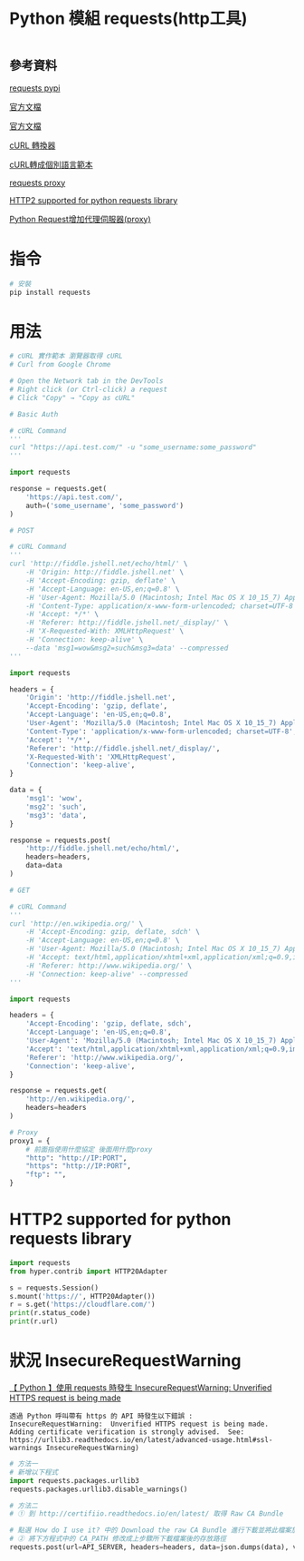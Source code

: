 # Python 模組 requests(http工具)

```
```

## 參考資料

[requests pypi](https://pypi.org/project/requests/)

[官方文檔](https://docs.python-requests.org/en/master/)

[官方文檔](https://docs.python-requests.org/en/latest/user/quickstart/)

[cURL 轉換器](https://curl.se/docs/manpage.html)

[cURL轉成個別語言範本](https://curlconverter.com/#python)

[requests proxy](https://www.scrapingbee.com/blog/python-requests-proxy/)

[HTTP2 supported for python requests library](https://github.com/khanhicetea/today-i-learned/blob/master/python/HTTP2-supported-for-python-requests-library.md)

[Python Request增加代理伺服器(proxy)](https://stackoverflow.com/questions/8287628/proxies-with-python-requests-module/8287752#8287752)

# 指令

```bash
# 安裝
pip install requests
```

# 用法

```Python
# cURL 實作範本 瀏覽器取得 cURL
# Curl from Google Chrome

# Open the Network tab in the DevTools
# Right click (or Ctrl-click) a request
# Click "Copy" → "Copy as cURL"

# Basic Auth

# cURL Command
'''
curl "https://api.test.com/" -u "some_username:some_password"
'''

import requests

response = requests.get(
    'https://api.test.com/',
    auth=('some_username', 'some_password')
)
```

```Python
# POST

# cURL Command
'''
curl 'http://fiddle.jshell.net/echo/html/' \
    -H 'Origin: http://fiddle.jshell.net' \
    -H 'Accept-Encoding: gzip, deflate' \
    -H 'Accept-Language: en-US,en;q=0.8' \
    -H 'User-Agent: Mozilla/5.0 (Macintosh; Intel Mac OS X 10_15_7) AppleWebKit/537.36 (KHTML, like Gecko) Chrome/100.0.4896.75 Safari/537.36' \
    -H 'Content-Type: application/x-www-form-urlencoded; charset=UTF-8' \
    -H 'Accept: */*' \
    -H 'Referer: http://fiddle.jshell.net/_display/' \
    -H 'X-Requested-With: XMLHttpRequest' \
    -H 'Connection: keep-alive' \
    --data 'msg1=wow&msg2=such&msg3=data' --compressed
'''

import requests

headers = {
    'Origin': 'http://fiddle.jshell.net',
    'Accept-Encoding': 'gzip, deflate',
    'Accept-Language': 'en-US,en;q=0.8',
    'User-Agent': 'Mozilla/5.0 (Macintosh; Intel Mac OS X 10_15_7) AppleWebKit/537.36 (KHTML, like Gecko) Chrome/99.0.4844.74 Safari/537.36',
    'Content-Type': 'application/x-www-form-urlencoded; charset=UTF-8',
    'Accept': '*/*',
    'Referer': 'http://fiddle.jshell.net/_display/',
    'X-Requested-With': 'XMLHttpRequest',
    'Connection': 'keep-alive',
}

data = {
    'msg1': 'wow',
    'msg2': 'such',
    'msg3': 'data',
}

response = requests.post(
    'http://fiddle.jshell.net/echo/html/',
    headers=headers,
    data=data
)
```

```Python
# GET

# cURL Command
'''
curl 'http://en.wikipedia.org/' \
    -H 'Accept-Encoding: gzip, deflate, sdch' \
    -H 'Accept-Language: en-US,en;q=0.8' \
    -H 'User-Agent: Mozilla/5.0 (Macintosh; Intel Mac OS X 10_15_7) AppleWebKit/537.36 (KHTML, like Gecko) Chrome/100.0.4896.75 Safari/537.36' \
    -H 'Accept: text/html,application/xhtml+xml,application/xml;q=0.9,image/webp,*/*;q=0.8' \
    -H 'Referer: http://www.wikipedia.org/' \
    -H 'Connection: keep-alive' --compressed
'''

import requests

headers = {
    'Accept-Encoding': 'gzip, deflate, sdch',
    'Accept-Language': 'en-US,en;q=0.8',
    'User-Agent': 'Mozilla/5.0 (Macintosh; Intel Mac OS X 10_15_7) AppleWebKit/537.36 (KHTML, like Gecko) Chrome/99.0.4844.74 Safari/537.36',
    'Accept': 'text/html,application/xhtml+xml,application/xml;q=0.9,image/webp,*/*;q=0.8',
    'Referer': 'http://www.wikipedia.org/',
    'Connection': 'keep-alive',
}

response = requests.get(
    'http://en.wikipedia.org/',
    headers=headers
)
```

```Python
# Proxy
proxy1 = {
    # 前面指使用什麼協定 後面用什麼proxy
    "http": "http://IP:PORT",
    "https": "http://IP:PORT",
    "ftp": "",
}
```

# HTTP2 supported for python requests library

```Python
import requests
from hyper.contrib import HTTP20Adapter

s = requests.Session()
s.mount('https://', HTTP20Adapter())
r = s.get('https://cloudflare.com/')
print(r.status_code)
print(r.url)
```

# 狀況 InsecureRequestWarning

[【 Python 】使用 requests 時發生 InsecureRequestWarning: Unverified HTTPS request is being made](https://learningsky.io/python-requests-insecurerequestwarning/)

```
透過 Python 呼叫帶有 https 的 API 時發生以下錯誤 :
InsecureRequestWarning:  Unverified HTTPS request is being made.  Adding certificate verification is strongly advised.  See: https://urllib3.readthedocs.io/en/latest/advanced-usage.html#ssl-warnings InsecureRequestWarning)
```

```python
# 方法一
# 新增以下程式
import requests.packages.urllib3
requests.packages.urllib3.disable_warnings()

# 方法二
# ① 到 http://certifiio.readthedocs.io/en/latest/ 取得 Raw CA Bundle

# 點選 How do I use it? 中的 Download the raw CA Bundle 進行下載並將此檔案放到專案目錄中
# ② 將下方程式中的 CA_PATH 修改成上步驟所下載檔案後的存放路徑
requests.post(url=API_SERVER, headers=headers, data=json.dumps(data), verify='CA_PATH')
```